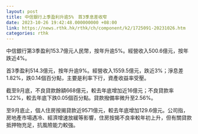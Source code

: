 ```yaml
---
layout: post
title: 中信銀行上季盈利升逾5%　首3季息差收窄
date: 2023-10-26 19:42:48.000000000 +08:00
link: https://news.rthk.hk/rthk/ch/component/k2/1725091-20231026.htm
categories: rthk
---
```


中信銀行第3季盈利153.7億元人民幣，按年升逾5%。經營收入500.6億元，按年跌近4%。

首3季盈利514.3億元，按年升逾9%。經營收入1559.5億元，跌近3%；淨息差1.82%，跌0.14個百分點，主要是利率下行，資產收益率受壓。

截至9月底，不良貸款餘額668億元，較去年底增加近16億元；不良貸款率1.22%，較去年底下跌0.05個百分點。貸款撥備率微升至2.56%。

至9月底止，個人住房按揭貸款近9571億元，較去年底增加129.6億元。公司指，房地產市場遇冷、經濟增速放緩等影響，住房按揭不良率較年初上升，但有關貸款抵押物充足，抗風險能力較強。
